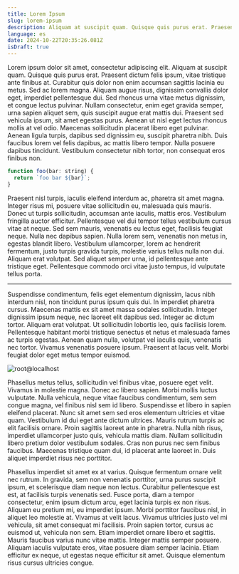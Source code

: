 ```yaml
---
title: Lorem Ipsum
slug: lorem-ipsum
description: Aliquam at suscipit quam. Quisque quis purus erat. Praesent dictum felis ipsum, vitae tristique ante finibus at.
language: es
date: 2024-10-22T20:35:26.081Z
isDraft: true
---
```

Lorem ipsum dolor sit amet, consectetur adipiscing elit. Aliquam at suscipit quam. Quisque quis purus erat. Praesent dictum felis ipsum, vitae tristique ante finibus at. Curabitur quis dolor non enim accumsan sagittis lacinia eu metus. Sed ac lorem magna. Aliquam augue risus, dignissim convallis dolor eget, imperdiet pellentesque dui. Sed rhoncus urna vitae metus dignissim, et congue lectus pulvinar. Nullam consectetur, enim eget gravida semper, urna sapien aliquet sem, quis suscipit augue erat mattis dui. Praesent sed vehicula ipsum, sit amet egestas purus. Aenean ut nisl eget lectus rhoncus mollis at vel odio. Maecenas sollicitudin placerat libero eget pulvinar. Aenean ligula turpis, dapibus sed dignissim eu, suscipit pharetra nibh. Duis faucibus lorem vel felis dapibus, ac mattis libero tempor. Nulla posuere dapibus tincidunt. Vestibulum consectetur nibh tortor, non consequat eros finibus non.

```js
function foo(bar: string) {
  return `foo bar ${bar}`;
}
```

Praesent nisl turpis, iaculis eleifend interdum ac, pharetra sit amet magna. Integer risus mi, posuere vitae sollicitudin eu, malesuada quis mauris. Donec ut turpis sollicitudin, accumsan ante iaculis, mattis eros. Vestibulum fringilla auctor efficitur. Pellentesque vel dui tempor tellus vestibulum cursus vitae at neque. Sed sem mauris, venenatis eu lectus eget, facilisis feugiat neque. Nulla nec dapibus sapien. Nulla lorem sem, venenatis non metus in, egestas blandit libero. Vestibulum ullamcorper, lorem ac hendrerit fermentum, justo turpis gravida turpis, molestie varius tellus nulla non dui. Aliquam erat volutpat. Sed aliquet semper urna, id pellentesque ante tristique eget. Pellentesque commodo orci vitae justo tempus, id vulputate tellus porta.

---

Suspendisse condimentum, felis eget elementum dignissim, lacus nibh interdum nisl, non tincidunt purus ipsum quis dui. In imperdiet pharetra cursus. Maecenas mattis ex sit amet massa sodales sollicitudin. Integer dignissim ipsum neque, nec laoreet elit dapibus sed. Integer ac dictum tortor. Aliquam erat volutpat. Ut sollicitudin lobortis leo, quis facilisis lorem. Pellentesque habitant morbi tristique senectus et netus et malesuada fames ac turpis egestas. Aenean quam nulla, volutpat vel iaculis quis, venenatis nec tortor. Vivamus venenatis posuere ipsum. Praesent at lacus velit. Morbi feugiat dolor eget metus tempor euismod.

![root@localhost](https://res.cloudinary.com/ddm8r7d71/image/upload/v1729533933/root_localhost_6932ad009b.jpg)

Phasellus metus tellus, sollicitudin vel finibus vitae, posuere eget velit. Vivamus in molestie magna. Donec ac libero sapien. Morbi mollis luctus vulputate. Nulla vehicula, neque vitae faucibus condimentum, sem sem congue magna, vel finibus nisl sem id libero. Suspendisse et libero in sapien eleifend placerat. Nunc sit amet sem sed eros elementum ultricies et vitae quam. Vestibulum id dui eget ante dictum ultrices. Mauris rutrum turpis ac elit facilisis ornare. Proin sagittis laoreet ante in pharetra. Nulla nibh risus, imperdiet ullamcorper justo quis, vehicula mattis diam. Nullam sollicitudin libero pretium dolor vestibulum sodales. Cras non purus nec sem finibus faucibus. Maecenas tristique quam dui, id placerat ante laoreet in. Duis aliquet imperdiet risus nec porttitor.

Phasellus imperdiet sit amet ex at varius. Quisque fermentum ornare velit nec rutrum. In gravida, sem non venenatis porttitor, urna purus suscipit ipsum, et scelerisque diam neque non lectus. Curabitur pellentesque est est, at facilisis turpis venenatis sed. Fusce porta, diam a tempor consectetur, enim ipsum dictum arcu, eget lacinia turpis ex non risus. Aliquam eu pretium mi, eu imperdiet ipsum. Morbi porttitor faucibus nisl, in aliquet leo molestie at. Vivamus at velit lacus. Vivamus ultricies justo vel mi vehicula, sit amet consequat mi facilisis. Proin sapien tortor, cursus ac euismod ut, vehicula non sem. Etiam imperdiet ornare libero et sagittis. Mauris faucibus varius nunc vitae mattis. Integer mattis semper posuere. Aliquam iaculis vulputate eros, vitae posuere diam semper lacinia. Etiam efficitur ex neque, ut egestas neque efficitur sit amet. Quisque elementum risus cursus ultricies congue.
